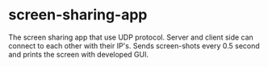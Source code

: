 # screen-sharing-app
The screen sharing app that use UDP protocol. Server and client side can connect to each other with their IP's. Sends screen-shots every 0.5 second and prints the screen with developed GUI.
